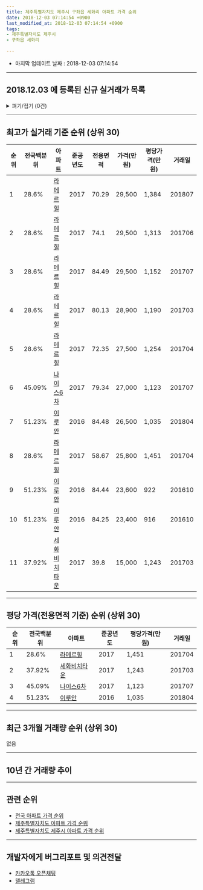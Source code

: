 ```yaml
---
title: 제주특별자치도 제주시 구좌읍 세화리 아파트 가격 순위
date: 2018-12-03 07:14:54 +0900
last_modified_at: 2018-12-03 07:14:54 +0900
tags:
- 제주특별자치도 제주시
- 구좌읍 세화리

---
```


* 마지막 업데이트 날짜 : 2018-12-03 07:14:54

---

## 2018.12.03 에 등록된 신규 실거래가 목록

<details>
<summary>펴기/접기 (0건)</summary>
<div markdown="1">

|아파트|전국백분위|준공년도|전용면적|가격(만원)|평당가격(만원)|거래일|
|---|---|---|---|---|---|---|
|없음|||||||


</div>
</details>

---

## 최고가 실거래 기준 순위 (상위 30)


|순위|전국백분위|아파트|준공년도|전용면적|가격(만원)|평당가격(만원)|거래일|
|---|---|---|---|---|---|---|---|
|1|28.6%|[라메르힐](https://search.naver.com/search.naver?query=%EC%A0%9C%EC%A3%BC%ED%8A%B9%EB%B3%84%EC%9E%90%EC%B9%98%EB%8F%84+%EC%A0%9C%EC%A3%BC%EC%8B%9C+%EA%B5%AC%EC%A2%8C%EC%9D%8D+%EC%84%B8%ED%99%94%EB%A6%AC+%EB%9D%BC%EB%A9%94%EB%A5%B4%ED%9E%90)|2017|70.29|29,500|1,384|201807|
|2|28.6%|[라메르힐](https://search.naver.com/search.naver?query=%EC%A0%9C%EC%A3%BC%ED%8A%B9%EB%B3%84%EC%9E%90%EC%B9%98%EB%8F%84+%EC%A0%9C%EC%A3%BC%EC%8B%9C+%EA%B5%AC%EC%A2%8C%EC%9D%8D+%EC%84%B8%ED%99%94%EB%A6%AC+%EB%9D%BC%EB%A9%94%EB%A5%B4%ED%9E%90)|2017|74.1|29,500|1,313|201706|
|3|28.6%|[라메르힐](https://search.naver.com/search.naver?query=%EC%A0%9C%EC%A3%BC%ED%8A%B9%EB%B3%84%EC%9E%90%EC%B9%98%EB%8F%84+%EC%A0%9C%EC%A3%BC%EC%8B%9C+%EA%B5%AC%EC%A2%8C%EC%9D%8D+%EC%84%B8%ED%99%94%EB%A6%AC+%EB%9D%BC%EB%A9%94%EB%A5%B4%ED%9E%90)|2017|84.49|29,500|1,152|201707|
|4|28.6%|[라메르힐](https://search.naver.com/search.naver?query=%EC%A0%9C%EC%A3%BC%ED%8A%B9%EB%B3%84%EC%9E%90%EC%B9%98%EB%8F%84+%EC%A0%9C%EC%A3%BC%EC%8B%9C+%EA%B5%AC%EC%A2%8C%EC%9D%8D+%EC%84%B8%ED%99%94%EB%A6%AC+%EB%9D%BC%EB%A9%94%EB%A5%B4%ED%9E%90)|2017|80.13|28,900|1,190|201703|
|5|28.6%|[라메르힐](https://search.naver.com/search.naver?query=%EC%A0%9C%EC%A3%BC%ED%8A%B9%EB%B3%84%EC%9E%90%EC%B9%98%EB%8F%84+%EC%A0%9C%EC%A3%BC%EC%8B%9C+%EA%B5%AC%EC%A2%8C%EC%9D%8D+%EC%84%B8%ED%99%94%EB%A6%AC+%EB%9D%BC%EB%A9%94%EB%A5%B4%ED%9E%90)|2017|72.35|27,500|1,254|201704|
|6|45.09%|[나이스6차](https://search.naver.com/search.naver?query=%EC%A0%9C%EC%A3%BC%ED%8A%B9%EB%B3%84%EC%9E%90%EC%B9%98%EB%8F%84+%EC%A0%9C%EC%A3%BC%EC%8B%9C+%EA%B5%AC%EC%A2%8C%EC%9D%8D+%EC%84%B8%ED%99%94%EB%A6%AC+%EB%82%98%EC%9D%B4%EC%8A%A46%EC%B0%A8)|2017|79.34|27,000|1,123|201707|
|7|51.23%|[이루안](https://search.naver.com/search.naver?query=%EC%A0%9C%EC%A3%BC%ED%8A%B9%EB%B3%84%EC%9E%90%EC%B9%98%EB%8F%84+%EC%A0%9C%EC%A3%BC%EC%8B%9C+%EA%B5%AC%EC%A2%8C%EC%9D%8D+%EC%84%B8%ED%99%94%EB%A6%AC+%EC%9D%B4%EB%A3%A8%EC%95%88)|2016|84.48|26,500|1,035|201804|
|8|28.6%|[라메르힐](https://search.naver.com/search.naver?query=%EC%A0%9C%EC%A3%BC%ED%8A%B9%EB%B3%84%EC%9E%90%EC%B9%98%EB%8F%84+%EC%A0%9C%EC%A3%BC%EC%8B%9C+%EA%B5%AC%EC%A2%8C%EC%9D%8D+%EC%84%B8%ED%99%94%EB%A6%AC+%EB%9D%BC%EB%A9%94%EB%A5%B4%ED%9E%90)|2017|58.67|25,800|1,451|201704|
|9|51.23%|[이루안](https://search.naver.com/search.naver?query=%EC%A0%9C%EC%A3%BC%ED%8A%B9%EB%B3%84%EC%9E%90%EC%B9%98%EB%8F%84+%EC%A0%9C%EC%A3%BC%EC%8B%9C+%EA%B5%AC%EC%A2%8C%EC%9D%8D+%EC%84%B8%ED%99%94%EB%A6%AC+%EC%9D%B4%EB%A3%A8%EC%95%88)|2016|84.44|23,600|922|201610|
|10|51.23%|[이루안](https://search.naver.com/search.naver?query=%EC%A0%9C%EC%A3%BC%ED%8A%B9%EB%B3%84%EC%9E%90%EC%B9%98%EB%8F%84+%EC%A0%9C%EC%A3%BC%EC%8B%9C+%EA%B5%AC%EC%A2%8C%EC%9D%8D+%EC%84%B8%ED%99%94%EB%A6%AC+%EC%9D%B4%EB%A3%A8%EC%95%88)|2016|84.25|23,400|916|201610|
|11|37.92%|[세화비치타운](https://search.naver.com/search.naver?query=%EC%A0%9C%EC%A3%BC%ED%8A%B9%EB%B3%84%EC%9E%90%EC%B9%98%EB%8F%84+%EC%A0%9C%EC%A3%BC%EC%8B%9C+%EA%B5%AC%EC%A2%8C%EC%9D%8D+%EC%84%B8%ED%99%94%EB%A6%AC+%EC%84%B8%ED%99%94%EB%B9%84%EC%B9%98%ED%83%80%EC%9A%B4)|2017|39.8|15,000|1,243|201703|


---

## 평당 가격(전용면적 기준) 순위 (상위 30)


|순위|전국백분위|아파트|준공년도|평당가격(만원)|거래일|
|---|---|---|---|---|---|
|1|28.6%|[라메르힐](https://search.naver.com/search.naver?query=%EC%A0%9C%EC%A3%BC%ED%8A%B9%EB%B3%84%EC%9E%90%EC%B9%98%EB%8F%84+%EC%A0%9C%EC%A3%BC%EC%8B%9C+%EA%B5%AC%EC%A2%8C%EC%9D%8D+%EC%84%B8%ED%99%94%EB%A6%AC+%EB%9D%BC%EB%A9%94%EB%A5%B4%ED%9E%90)|2017|1,451|201704|
|2|37.92%|[세화비치타운](https://search.naver.com/search.naver?query=%EC%A0%9C%EC%A3%BC%ED%8A%B9%EB%B3%84%EC%9E%90%EC%B9%98%EB%8F%84+%EC%A0%9C%EC%A3%BC%EC%8B%9C+%EA%B5%AC%EC%A2%8C%EC%9D%8D+%EC%84%B8%ED%99%94%EB%A6%AC+%EC%84%B8%ED%99%94%EB%B9%84%EC%B9%98%ED%83%80%EC%9A%B4)|2017|1,243|201703|
|3|45.09%|[나이스6차](https://search.naver.com/search.naver?query=%EC%A0%9C%EC%A3%BC%ED%8A%B9%EB%B3%84%EC%9E%90%EC%B9%98%EB%8F%84+%EC%A0%9C%EC%A3%BC%EC%8B%9C+%EA%B5%AC%EC%A2%8C%EC%9D%8D+%EC%84%B8%ED%99%94%EB%A6%AC+%EB%82%98%EC%9D%B4%EC%8A%A46%EC%B0%A8)|2017|1,123|201707|
|4|51.23%|[이루안](https://search.naver.com/search.naver?query=%EC%A0%9C%EC%A3%BC%ED%8A%B9%EB%B3%84%EC%9E%90%EC%B9%98%EB%8F%84+%EC%A0%9C%EC%A3%BC%EC%8B%9C+%EA%B5%AC%EC%A2%8C%EC%9D%8D+%EC%84%B8%ED%99%94%EB%A6%AC+%EC%9D%B4%EB%A3%A8%EC%95%88)|2016|1,035|201804|


---

## 최근 3개월 거래량 순위 (상위 30)

없음

---

## 10년 간 거래량 추이


<div style="width:100%;">
    <canvas id="deal_progress" height="250"></canvas>
</div>

<script>
new Chart(document.getElementById("deal_progress"), {
    type: 'line',
    data: {
        labels: ['200812','200901','200902','200903','200904','200905','200906','200907','200908','200909','200910','200911','200912','201001','201002','201003','201004','201005','201006','201007','201008','201009','201010','201011','201012','201101','201102','201103','201104','201105','201106','201107','201108','201109','201110','201111','201112','201201','201202','201203','201204','201205','201206','201207','201208','201209','201210','201211','201212','201301','201302','201303','201304','201305','201306','201307','201308','201309','201310','201311','201312','201401','201402','201403','201404','201405','201406','201407','201408','201409','201410','201411','201412','201501','201502','201503','201504','201505','201506','201507','201508','201509','201510','201511','201512','201601','201602','201603','201604','201605','201606','201607','201608','201609','201610','201611','201612','201701','201702','201703','201704','201705','201706','201707','201708','201709','201710','201711','201712','201801','201802','201803','201804','201805','201806','201807','201808','201809','201810','201811','201812'],
        datasets: [{
            label: '실거래 수',
            pointRadius: 1,
            data: [0, 0, 0, 0, 0, 0, 0, 0, 0, 0, 0, 0, 0, 0, 0, 0, 0, 0, 0, 0, 0, 0, 0, 0, 0, 0, 0, 0, 0, 0, 0, 0, 0, 0, 0, 0, 0, 0, 0, 0, 0, 0, 0, 0, 0, 0, 0, 0, 0, 0, 0, 0, 0, 0, 0, 0, 0, 0, 0, 0, 0, 0, 0, 0, 0, 0, 0, 0, 0, 0, 0, 0, 0, 0, 0, 0, 0, 0, 0, 0, 0, 0, 0, 0, 0, 0, 0, 0, 0, 0, 0, 0, 0, 0, 2, 0, 0, 0, 0, 2, 3, 2, 1, 4, 1, 0, 0, 0, 2, 0, 0, 0, 2, 0, 0, 1, 0, 0, 0, 0, 0],
            borderColor: "rgba(255, 201, 14, 1)",
            backgroundColor: "rgba(255, 201, 14, 0.5)",
            fill: true,
        }]
    },
    options: {
        responsive: true,
        title: {
            display: true,
            text: '10년간 거래량 추이'
        },
        tooltips: {
            mode: 'index',
            intersect: false,
        },
        hover: {
            mode: 'nearest',
            intersect: true
        },
        scales: {
            xAxes: [{
                display: true,
                scaleLabel: {
                    display: true,
                    labelString: '년/월'
                }
            }],
            yAxes: [{
                display: true,
                ticks: {
                    suggestedMin: 0,
                },
                scaleLabel: {
                    display: true,
                    labelString: '실거래 수'
                }
            }]
        }
    }
});

</script>


---

## 관련 순위

- [전국 아파트 가격 순위](https://inasie.github.io/apt-ranking/전국)
- [제주특별자치도 아파트 가격 순위](https://inasie.github.io/apt-ranking/제주특별자치도)
- [제주특별자치도 제주시 아파트 가격 순위](https://inasie.github.io/apt-ranking/제주특별자치도-제주시)


---

## 개발자에게 버그리포트 및 의견전달

- [카카오톡 오픈채팅](https://open.kakao.com/o/gLJUAP4)
- [텔레그램](https://t.me/inasie)

